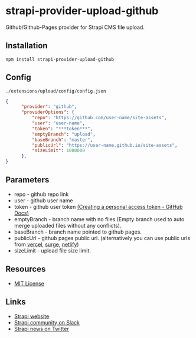 # strapi-provider-upload-github

Github/Github-Pages provider for Strapi CMS file upload.


## Installation

```
npm install strapi-provider-upload-github
```

## Config

`./extensions/upload/config/config.json`

```json
{
      "provider": "github",
      "providerOptions": {
          "repo": "https://github.com/user-name/site-assets",
          "user": "user-name",
          "token": "***token***",
          "emptyBranch": "upload",
          "baseBranch": "master",
          "publicUrl": "https://user-name.github.io/site-assets",
          "sizeLimit": 1000000
      },
}
```

## Parameters
- repo - github repo link
- user - github user name
- token - github user token [(Creating a personal access token - GitHub Docs)](https://docs.github.com/en/github/authenticating-to-github/creating-a-personal-access-token)
- emptyBranch - branch name with no files (Empty branch used to auto merge uploaded files without any conflicts).
- baseBranch - branch name pointed to github pages.
- publicUrl - github pages public url. (alternatively you can use public urls from [vercel](https://vercel.com/), [surge](https://surge.sh/), [netlify](https://www.netlify.com/))
- sizeLimit - upload file size limit.

## Resources

- [MIT License](LICENSE.md)

## Links

- [Strapi website](http://strapi.io/)
- [Strapi community on Slack](http://slack.strapi.io)
- [Strapi news on Twitter](https://twitter.com/strapijs)